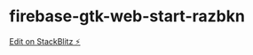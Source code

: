 # firebase-gtk-web-start-razbkn

[Edit on StackBlitz ⚡️](https://stackblitz.com/edit/firebase-gtk-web-start-razbkn)